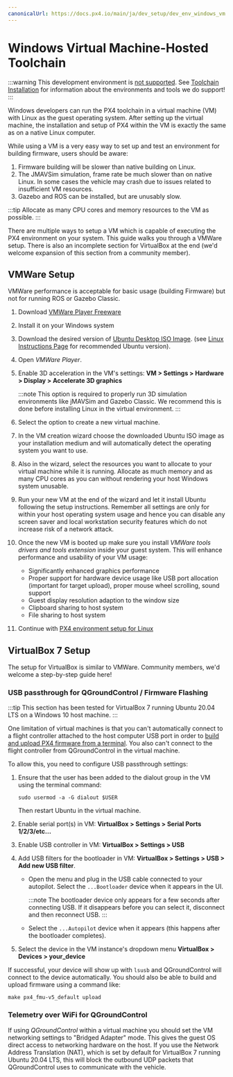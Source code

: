 ```yaml
---
canonicalUrl: https://docs.px4.io/main/ja/dev_setup/dev_env_windows_vm
---
```


# Windows Virtual Machine-Hosted Toolchain

:::warning
This development environment is [not supported](../advanced/dev_env_unsupported.md). See [Toolchain Installation](../dev_setup/dev_env.md) for information about the environments and tools we do support!
:::

Windows developers can run the PX4 toolchain in a virtual machine (VM) with Linux as the guest operating system. After setting up the virtual machine, the installation and setup of PX4 within the VM is exactly the same as on a native Linux computer.

While using a VM is a very easy way to set up and test an environment for building firmware, users should be aware:

1. Firmware building will be slower than native building on Linux.
1. The JMAVSim simulation, frame rate be much slower than on native Linux. In some cases the vehicle may crash due to issues related to insufficient VM resources.
1. Gazebo and ROS can be installed, but are unusably slow.

:::tip
Allocate as many CPU cores and memory resources to the VM as possible.
:::

There are multiple ways to setup a VM which is capable of executing the PX4 environment on your system. This guide walks you through a VMWare setup. There is also an incomplete section for VirtualBox at the end (we'd welcome expansion of this section from a community member).

## VMWare Setup

VMWare performance is acceptable for basic usage (building Firmware) but not for running ROS or Gazebo Classic.

1. Download [VMWare Player Freeware](https://www.vmware.com/products/workstation-player/workstation-player-evaluation.html)
1. Install it on your Windows system
1. Download the desired version of [Ubuntu Desktop ISO Image](https://www.ubuntu.com/download/desktop). (see [Linux Instructions Page](../dev_setup/dev_env_linux.md) for recommended Ubuntu version).
1. Open *VMWare Player*.
1. Enable 3D acceleration in the VM's settings: **VM > Settings > Hardware > Display > Accelerate 3D graphics**

   :::note
This option is required to properly run 3D simulation environments like jMAVSim and Gazebo Classic.
We recommend this is done before installing Linux in the virtual environment.
:::
1. Select the option to create a new virtual machine.
1. In the VM creation wizard choose the downloaded Ubuntu ISO image as your installation medium and will automatically detect the operating system you want to use.
1. Also in the wizard, select the resources you want to allocate to your virtual machine while it is running. Allocate as much memory and as many CPU cores as you can without rendering your host Windows system unusable.
1. Run your new VM at the end of the wizard and let it install Ubuntu following the setup instructions. Remember all settings are only for within your host operating system usage and hence you can disable any screen saver and local workstation security features which do not increase risk of a network attack.
1. Once the new VM is booted up make sure you install *VMWare tools drivers and tools extension* inside your guest system. This will enhance performance and usability of your VM usage:
     - Significantly enhanced graphics performance
     - Proper support for hardware device usage like USB port allocation (important for target upload), proper mouse wheel scrolling, sound support
     - Guest display resolution adaption to the window size
     - Clipboard sharing to host system
     - File sharing to host system
1. Continue with [PX4 environment setup for Linux](../dev_setup/dev_env_linux.md)

## VirtualBox 7 Setup

The setup for VirtualBox is similar to VMWare. Community members, we'd welcome a step-by-step guide here!

### USB passthrough for QGroundControl / Firmware Flashing

:::tip
This section has been tested for VirtualBox 7 running Ubuntu 20.04 LTS on a Windows 10 host machine.
:::

One limitation of virtual machines is that you can't automatically connect to a flight controller attached to the host computer USB port in order to [build and upload PX4 firmware from a terminal](../dev_setup/building_px4.md#uploading-firmware-flashing-the-board). You also can't connect to the flight controller from QGroundControl in the virtual machine.

To allow this, you need to configure USB passthrough settings:

1. Ensure that the user has been added to the dialout group in the VM using the terminal command:

   ```
   sudo usermod -a -G dialout $USER
   ```
   Then restart Ubuntu in the virtual machine.
1. Enable serial port(s) in VM: **VirtualBox > Settings > Serial Ports 1/2/3/etc...**
1. Enable USB controller in VM: **VirtualBox > Settings > USB**
1. Add USB filters for the bootloader in VM: **VirtualBox > Settings > USB > Add new USB filter**.
   - Open the menu and plug in the USB cable connected to your autopilot. Select the `...Bootloader` device when it appears in the UI.

     :::note
The bootloader device only appears for a few seconds after connecting USB.
If it disappears before you can select it, disconnect and then reconnect USB.
:::

   - Select the `...Autopilot` device when it appears (this happens after the bootloader completes).
1. Select the device in the VM instance's dropdown menu **VirtualBox > Devices > your_device**

If successful, your device will show up with `lsusb` and QGroundControl will connect to the device automatically. You should also be able to build and upload firmware using a command like:

```
make px4_fmu-v5_default upload
```

### Telemetry over WiFi for QGroundControl

If using _QGroundControl_ within a virtual machine you should set the VM networking settings to  "Bridged Adapter" mode. This gives the guest OS direct access to networking hardware on the host. If you use the Network Address Translation (NAT), which is set by default for VirtualBox 7 running Ubuntu 20.04 LTS, this will block the outbound UDP packets that QGroundControl uses to communicate with the vehicle.
